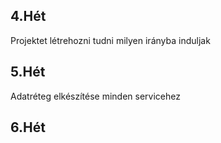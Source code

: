 ## 4.Hét
Projektet létrehozni tudni milyen irányba induljak

## 5.Hét
Adatréteg elkészítése minden servicehez

## 6.Hét
